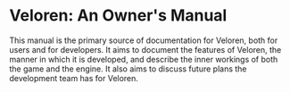 # Veloren: An Owner's Manual

This manual is the primary source of documentation for Veloren, both for users and for developers. It aims to document the features of Veloren, the manner in which it is developed, and describe the inner workings of both the game and the engine. It also aims to discuss future plans the development team has for Veloren.
